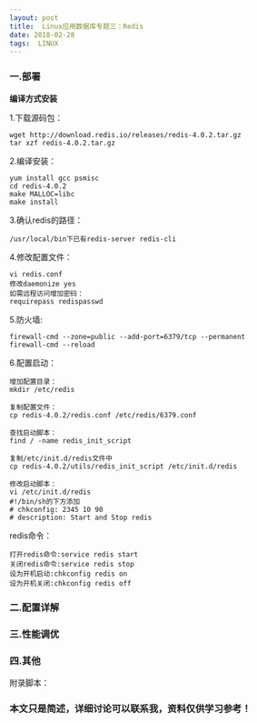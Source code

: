 ```yaml
---
layout: post
title:  Linux应用数据库专题三：Redis
date: 2018-02-28
tags:  LINUX
---
```



### 一.部署


**编译方式安装**

1.下载源码包：
```
wget http://download.redis.io/releases/redis-4.0.2.tar.gz
tar xzf redis-4.0.2.tar.gz
```

2.编译安装：
```
yum install gcc psmisc
cd redis-4.0.2
make MALLOC=libc
make install
```

3.确认redis的路径：
```
/usr/local/bin下已有redis-server redis-cli
```

4.修改配置文件：
```
vi redis.conf
修改daemonize yes
如需远程访问增加密码：
requirepass redispasswd
```

5.防火墙:
```
firewall-cmd --zone=public --add-port=6379/tcp --permanent
firewall-cmd --reload
```

6.配置启动：

```
增加配置目录：
mkdir /etc/redis

复制配置文件：
cp redis-4.0.2/redis.conf /etc/redis/6379.conf

查找启动脚本：
find / -name redis_init_script

复制/etc/init.d/redis文件中
cp redis-4.0.2/utils/redis_init_script /etc/init.d/redis

修改启动脚本：
vi /etc/init.d/redis
#!/bin/sh的下方添加
# chkconfig: 2345 10 90  
# description: Start and Stop redis 
```

redis命令：
```	
打开redis命令:service redis start
关闭redis命令:service redis stop
设为开机启动:chkconfig redis on
设为开机关闭:chkconfig redis off
```

### 二.配置详解

### 三.性能调优

### 四.其他

附录脚本：





### 本文只是简述，详细讨论可以联系我，资料仅供学习参考！
